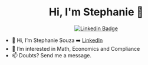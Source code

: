 
<div align="center">

# Hi, I'm Stephanie  👋

[![Linkedin Badge](https://img.shields.io/badge/LinkedIn-0077B5?style=for-the-badge&logo=linkedin&logoColor=white&link=https://www.linkedin.com/in/stephaniesouza/)](https://www.linkedin.com/in/stephaniesouza/)

</div>


- 👋 Hi, I’m Stephanie Souza ➡️ [LinkedIn](https://www.linkedin.com/in/stephaniesouza)
- 👀 I’m interested in Math, Economics and Compliance
- 📫 Doubts? Send me a message.

